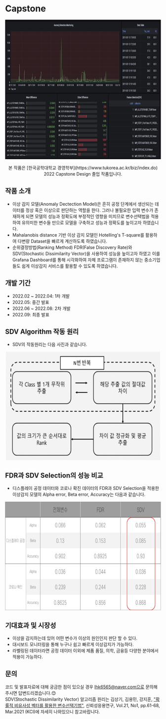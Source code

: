 # Capstone

<p align='center'>
    <img src='T-square grafana.png' width='750' height='450'>
</p>

<p align='center'>
본 작품은 [한국공학대학교 경영학부](https://www.tukorea.ac.kr/biz/index.do) 2022 Capstone Design 졸업 작품입니다.
</p>

## 작품 소개
- 이상 감지 모델(Anomaly Dectection Model)은 흔히 공정 단계에서 생산되는 데이터를 정상 혹은 이상으로 판단하는 역할을 한다. 그러나 불필요한 입력 변수가 존재하게 되면 모델의 성능과 정확도에 부정적인 영향을 미치므로 변수선택법을 적용하여 유의미한 변수들 만으로 모델을 구축하고 성능과 정확도를 높이고자 하였습니다.
- Mahalanobis distance 기반 이상 감지 모델인 Hotelling's T-square를 활용하여 다변량 Dataset을 빠르게 계산하도록 하였습니다.
- 순위결정방법(Ranking Method) FDR(False Discovery Rate)와 SDV(Stochastic Dissimilarity Vector)을 사용하여 성능을 높이고자 하였고 이를 Grafana Dashboard를 통해 시각화하여 자체 프로그램이 존재하지 않는 중소기업들도 쉽게 이상감지 서비스를 활용할 수 있도록 하였습니다.

## 개발 기간
- 2022.02 ~ 2022.04: 1차 개발
- 2022.05: 중간 발표
- 2022.06 ~ 2022.08: 2차 개발
- 2022.09: 최종 발표

## SDV Algorithm 작동 원리
- SDV의 작동원리는 다음 사진과 같습니다.
<p align='center'>
    <img src='SDV.png' width='500' height='350'>
</p>

## FDR과 SDV Selection의 성능 비교
- 디스플레이 공정 데이터와 코로나 확진 데이터의 FDR과 SDV Selection을 적용한 이상감지 모델의 Alpha error, Beta error, Accuracy는 다음과 같습니다.
<p align='center'>
    <img src='Result.png' width='700' height='350'>
</p>

## 기대효과 및 시장성
- 이상을 감지하는데 있어 어떤 변수가 이상의 원인인지 판단 할 수 있다.
- 대시보드 모니터링을 통해 누구나 쉽고 빠르게 이상감지가 가능하다.
- 라벨링된 데이터라면 공정 데이터 이외에 제품 품질, 의학, 금융등 다양한 분야에서 적용이 가능하다.

## 문의
코드 및 발표자료에 대해 궁금한 점이 있으실 경우 lhk6565@naver.com으로 문의해주시면 답변드리겠습니다.:blush:<br>
SDV(Stochastic Dissimilarity Vector) 알고리즘 원리는 김상기, 김용민, 강지훈, ["확률적 비유사성 벡터를 활용한 변수선택기법"](https://www.dbpia.co.kr/journal/articleDetail?nodeId=NODE10538658), 신뢰성응용연구, Vol.21, No1, pp.61-68, Mar.2021 (KCI)에 자세히 나와있으니 참고바랍니다.
